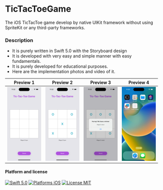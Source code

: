 # TicTacToeGame
The iOS TicTacToe game develop by native UIKit framework without using SpriteKit or any third-party frameworks.

### Description
- It is purely written in Swift 5.0 with the Storyboard design
- It is developed with very easy and simple manner with easy fundamentals.
- It is purely developed for educational purposes.
- Here are the implementation photos and video of it.


Preview 1                  | Preview 2                 | Preview 3                 | Preview 4                  
:-------------------------:|:-------------------------:|:-------------------------:|:-------------------------:
![](https://github.com/kishanbarmawala/TicTacToeGame/blob/main/Screenshots/demo-ss-1.png)  |  ![](https://github.com/kishanbarmawala/TicTacToeGame/blob/main/Screenshots/demo-ss-2.png)  |  ![](https://github.com/kishanbarmawala/TicTacToeGame/blob/main/Screenshots/demo-ss-3.png)  |  ![](https://github.com/kishanbarmawala/TicTacToeGame/blob/main/Screenshots/demo-video.gif)

#### Platform and license
[![Swift 5.0](https://img.shields.io/badge/Swift-5.1-orange.svg?style=flat)](https://developer.apple.com/swift/)
[![Platforms iOS](https://img.shields.io/badge/Platforms-iOS-green.svg?style=flat)](http://www.apple.com/ios/)
[![License MIT](https://img.shields.io/badge/License-MIT-lightgrey.svg?style=flat)](https://opensource.org/licenses/MIT)
